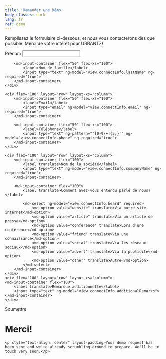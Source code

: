 ```yaml
---
title: 'Demander une Démo'
body_classes: dark
lang: fr
ref: demo
---
```


<div ng-show="!view.formSubmitted">
<p>Remplissez le formulaire ci-dessous, et nous vous contacterons dès que possible. Merci de votre intérêt pour URBANTZ!</p>

<form name="joinForm"  novalidate>
<md-card>
<md-card-content>
	<div flex="100" layout="row" layout-xs="column">
        <md-input-container flex="50" flex-xs="100">
            <label>Prénom</label>
            <input type="text" ng-model="view.connectInfo.firstName" ng-required="true">
        </md-input-container>

        <md-input-container flex="50" flex-xs="100">
            <label>Nom de famille</label>
            <input type="text" ng-model="view.connectInfo.lastName" ng-required="true">
        </md-input-container>
    </div>
    
	<div flex="100" layout="row" layout-xs="column">
        <md-input-container flex="50" flex-xs="100">
            <label>Email</label>
            <input type="email" ng-model="view.connectInfo.email" ng-required="true">
        </md-input-container>

        <md-input-container flex="50" flex-xs="100">
            <label>Téléphone</label>
            <input type="text" ng-pattern="'[0-9\+]{5,}'" ng-model="view.connectInfo.phone" ng-required="true">
        </md-input-container>
    </div>
    
	<div flex="100" layout="row" layout-xs="column">
        <md-input-container flex="100">
            <label translate>Nom de la société</label>
            <input type="text" ng-model="view.connectInfo.companyName" ng-required="true">
        </md-input-container>

        <md-input-container flex="100">
            <label translate>Comment avez-vous entendu parlé de nous?</label>

            <md-select ng-model="view.connectInfo.heard" required>
                <md-option value="website" translate>Via notre site internet</md-option>
                <md-option value="article" translate>Via un article de presse</md-option>
                <md-option value="conference" translate>Lors d'une conférence</md-option>
                <md-option value="friend" translate>Via une connaissance</md-option>
                <md-option value="social" translate>Via les réseaux sociaux</md-option>
                <md-option value="advert" translate>Via la publicité</md-option>
                <md-option value="other" translate>Autre</md-option>
            </md-select>				
        </md-input-container>
    </div>
    <div flex="100" layout="row" layout-xs="column">
    <md-input-container flex="100">
        <label translate>Remarque additionnelle</label>
        <input type="text" ng-model="view.connectInfo.additionalRemarks">
    </md-input-container>
    </div>
</md-card-content>
</md-card>
<div layout="row" layout-align="center center">
		<md-button class="md-primary md-raised" ng-disabled="joinForm.$invalid" ng-click="view.submitDemoForm(view.connectInfo)">Soumettre</md-button>
	</div>	
	
</form>
</div>


<div ng-show="view.formSubmitted">
    <h1 translate>Merci!</h1>

    <p style="text-align: center" layout-padding>Your demo request has been sent and we're already scrumbling around to prepare. We'll be in touch very soon.</p>
</div>
